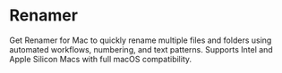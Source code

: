 # Renamer
Get Renamer for Mac to quickly rename multiple files and folders using automated workflows, numbering, and text patterns. Supports Intel and Apple Silicon Macs with full macOS compatibility.
